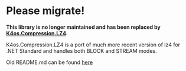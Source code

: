 # Please migrate!

**This library is no longer maintained and has been replaced by [K4os.Compression.LZ4](https://github.com/MiloszKrajewski/K4os.Compression.LZ4).**

K4os.Compression.LZ4 is a port of much more recent version of lz4 for .NET Standard and handles both BLOCK and STREAM modes.

Old README.md can be found [here](doc/readme.md)
